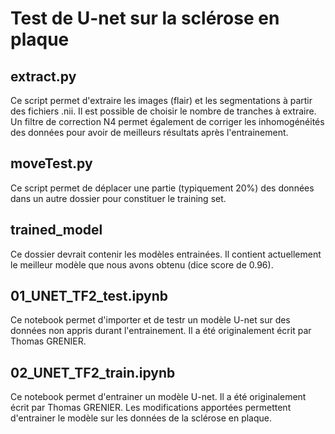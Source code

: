 # Test de U-net sur la sclérose en plaque

## extract.py
Ce script permet d'extraire les images (flair) et les segmentations à partir des fichiers .nii. Il est possible de choisir le nombre de tranches à extraire. Un filtre de correction N4 permet également de corriger les inhomogénéités des données pour avoir de meilleurs résultats après l'entrainement.

## moveTest.py
Ce script permet de déplacer une partie (typiquement 20%) des données dans un autre dossier pour constituer le training set.

## trained_model
Ce dossier devrait contenir les modèles entrainées. Il contient actuellement le meilleur modèle que nous avons obtenu (dice score de 0.96).

## 01_UNET_TF2_test.ipynb
Ce notebook permet d'importer et de testr un modèle U-net sur des données non appris durant l'entrainement. Il a été originalement écrit par Thomas GRENIER.

## 02_UNET_TF2_train.ipynb
Ce notebook permet d'entrainer un modèle U-net. Il a été originalement écrit par Thomas GRENIER. Les modifications apportées permettent d'entrainer le modèle sur les données de la sclérose en plaque. 